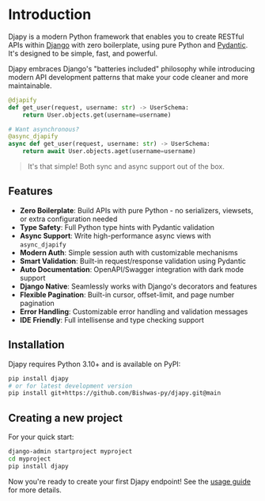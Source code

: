 # Introduction

Djapy is a modern Python framework that enables you to create RESTful APIs within [Django](https://www.djangoproject.com) with zero boilerplate, using pure Python and [Pydantic](https://docs.pydantic.dev/latest). It's designed to be simple, fast, and powerful.

Djapy embraces Django's "batteries included" philosophy while introducing modern API development patterns that make your code cleaner and more maintainable.

```python
@djapify
def get_user(request, username: str) -> UserSchema:
    return User.objects.get(username=username)

# Want asynchronous?
@async_djapify
async def get_user(request, username: str) -> UserSchema:
    return await User.objects.aget(username=username)
```

> It's that simple! Both sync and async support out of the box.

## Features

- **Zero Boilerplate**: Build APIs with pure Python - no serializers, viewsets, or extra configuration needed
- **Type Safety**: Full Python type hints with Pydantic validation
- **Async Support**: Write high-performance async views with `async_djapify`
- **Modern Auth**: Simple session auth with customizable mechanisms
- **Smart Validation**: Built-in request/response validation using Pydantic
- **Auto Documentation**: OpenAPI/Swagger integration with dark mode support
- **Django Native**: Seamlessly works with Django's decorators and features
- **Flexible Pagination**: Built-in cursor, offset-limit, and page number pagination
- **Error Handling**: Customizable error handling and validation messages
- **IDE Friendly**: Full intellisense and type checking support

## Installation

Djapy requires Python 3.10+ and is available on PyPI:

```bash
pip install djapy
# or for latest development version
pip install git+https://github.com/Bishwas-py/djapy.git@main
```

## Creating a new project

For your quick start:

```bash
django-admin startproject myproject
cd myproject
pip install djapy
```

Now you're ready to create your first Djapy endpoint! See the [usage guide](usage) for more details.
